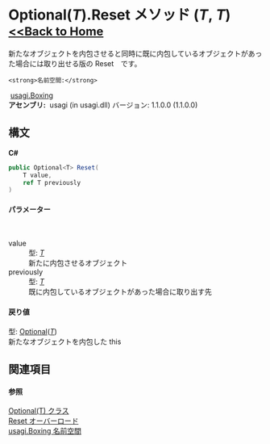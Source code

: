 # Optional(*T*).Reset メソッド (*T*, *T*)<small>[<<Back to Home](https://github.com/usagi/usagi.cs/blob/master/Help/Home.md)</small> 

新たなオブジェクトを内包させると同時に既に内包しているオブジェクトがあった場合には取り出せる版の Reset　です。


    <strong>名前空間:</strong>
&nbsp;<a href="N_usagi_Boxing.md">usagi.Boxing</a><br /><strong>アセンブリ:</strong>
&nbsp;usagi (in usagi.dll) バージョン: 1.1.0.0 (1.1.0.0)

## 構文

**C#**<br />
``` C#
public Optional<T> Reset(
	T value,
	ref T previously
)
```


#### パラメーター
&nbsp;<dl><dt>value</dt><dd>型: <a href="T_usagi_Boxing_Optional_1.md">*T*</a><br />新たに内包させるオブジェクト</dd><dt>previously</dt><dd>型: <a href="T_usagi_Boxing_Optional_1.md">*T*</a><br />既に内包しているオブジェクトがあった場合に取り出す先</dd></dl>

#### 戻り値
型: <a href="T_usagi_Boxing_Optional_1.md">Optional</a>(<a href="T_usagi_Boxing_Optional_1.md">*T*</a>)<br />新たなオブジェクトを内包した this

## 関連項目


#### 参照
<a href="T_usagi_Boxing_Optional_1.md">Optional(T) クラス</a><br /><a href="Overload_usagi_Boxing_Optional_1_Reset.md">Reset オーバーロード</a><br /><a href="N_usagi_Boxing.md">usagi.Boxing 名前空間</a><br />
